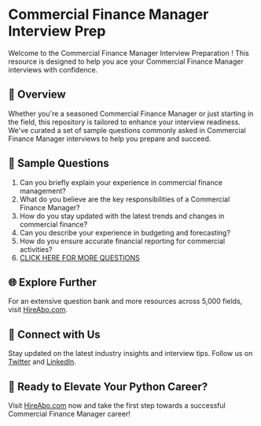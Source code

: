 # Commercial Finance Manager Interview Prep

Welcome to the Commercial Finance Manager Interview Preparation ! This resource is designed to help you ace your Commercial Finance Manager interviews with confidence.

## 🚀 Overview

Whether you're a seasoned Commercial Finance Manager or just starting in the field, this repository is tailored to enhance your interview readiness. We've curated a set of sample questions commonly asked in Commercial Finance Manager interviews to help you prepare and succeed.

## 📝 Sample Questions

1. Can you briefly explain your experience in commercial finance management?
2. What do you believe are the key responsibilities of a Commercial Finance Manager?
3. How do you stay updated with the latest trends and changes in commercial finance?
4. Can you describe your experience in budgeting and forecasting?
5. How do you ensure accurate financial reporting for commercial activities?
6. [CLICK HERE FOR MORE QUESTIONS](https://hireabo.com/job/1_2_43/Commercial%20Finance%20Manager)

## 🌐 Explore Further

For an extensive question bank and more resources across 5,000 fields, visit [HireAbo.com](https://www.hireabo.com).

## 📱 Connect with Us

Stay updated on the latest industry insights and interview tips. Follow us on [Twitter](https://twitter.com/hireabo) and [LinkedIn](https://www.linkedin.com/in/hire-abo-3609972a8/).

## 🚀 Ready to Elevate Your Python Career?

Visit [HireAbo.com](https://www.hireabo.com) now and take the first step towards a successful Commercial Finance Manager career!